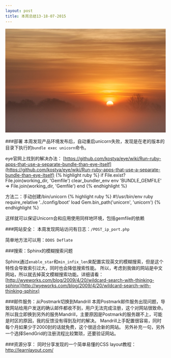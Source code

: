 ```yaml
---
layout: post
title: 本周总结13-18-07-2015
---
```


![](/images/Bing_696.jpg "")

###部署
本周发现产品环境发布后，自动重启unicorn失败，发现是在老的版本的目录下执行的`bundle exec unicorn`命令。

eye官网上找到的解决办法：
[https://github.com/kostya/eye/wiki/Run-ruby-apps-that-use-a-separate-bundle-than-eye-itself](https://github.com/kostya/eye/wiki/Run-ruby-apps-that-use-a-separate-bundle-than-eye-itself)
{% highlight ruby %}
if File.exist? File.join(working_dir, 'Gemfile')
  clear_bundler_env
  env 'BUNDLE_GEMFILE' => File.join(working_dir, 'Gemfile')
end
{% endhighlight %}

方法二：手动创建/bin/unicorn
{% highlight ruby %}
#!/usr/bin/env ruby
require_relative '../config/boot'
load Gem.bin_path('unicorn', 'unicorn')
{% endhighlight %}

这样就可以保证Unicorn会和应用使用同样地环境，包括gemfile的依赖


###网站安全：
本周发现网站访问有日志：`/POST_ip_port.php`

简单地方法可以用：`DDOS Deflate`

###搜索：Sphinx的模糊搜索问题

Sphinx通过`enable_star`和`min_infix_len`来配置实现英文的模糊搜索，但是这个特性会导致索引过大，同时也会降低搜索性能。
所以，考虑到我做的网站是中文网站，所以就去掉英文模糊搜索功能。详细请看：
[http://wyeworks.com/blog/2009/4/20/wildcard-search-with-thinking-sphinx](http://wyeworks.com/blog/2009/4/20/wildcard-search-with-thinking-sphinx)

###邮件服务：从Postmark切换到Mandrill
本周Postmark邮件服务出现问题，导致网站给用户发送的确认邮件都收不到，用户无法完成注册，这个对网站很致命。
所以我立即换到另外的服务Mandrill，主要原因是Postmark的服务跟不上，可能是时区的原因，我的反馈没有得到及时的解决。
Mandrill上手配置很容易，同时每个月如果少于2000封的话就免费，这个很适合新的网站。
另外补充一句，另外一个选择SendGrid的注册流程比较繁琐，还要验证网站。

###资源分享：
同时分享发现的一个简单易懂的CSS layout教程：
http://learnlayout.com/
